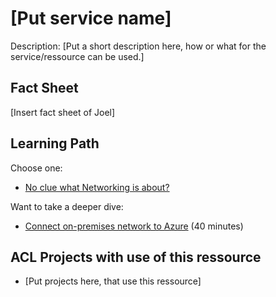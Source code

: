 # [Put service name]

Description:
[Put a short description here, how or what for the service/ressource can be used.]

## Fact Sheet

[Insert fact sheet of Joel]

## Learning Path

Choose one:

* [No clue what Networking is about?](https://docs.microsoft.com/en-us/learn/modules/network-fundamentals/)

Want to take a deeper dive:

* [Connect on-premises network to Azure](https://docs.microsoft.com/en-us/learn/modules/connect-on-premises-network-with-vpn-gateway/) (40 minutes)

## ACL Projects with use of this ressource

* [Put projects here, that use this ressource]
